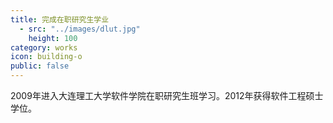 ```yaml
---
title: 完成在职研究生学业
  - src: "../images/dlut.jpg"
    height: 100
category: works
icon: building-o
public: false
---
```


2009年进入大连理工大学软件学院在职研究生班学习。2012年获得软件工程硕士学位。
